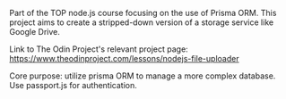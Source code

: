 Part of the TOP node.js course focusing on the use of Prisma ORM. This project aims to create a stripped-down version of a storage service like Google Drive.

Link to The Odin Project's relevant project page:
https://www.theodinproject.com/lessons/nodejs-file-uploader

Core purpose: utilize prisma ORM to manage a more complex database.
Use passport.js for authentication.
